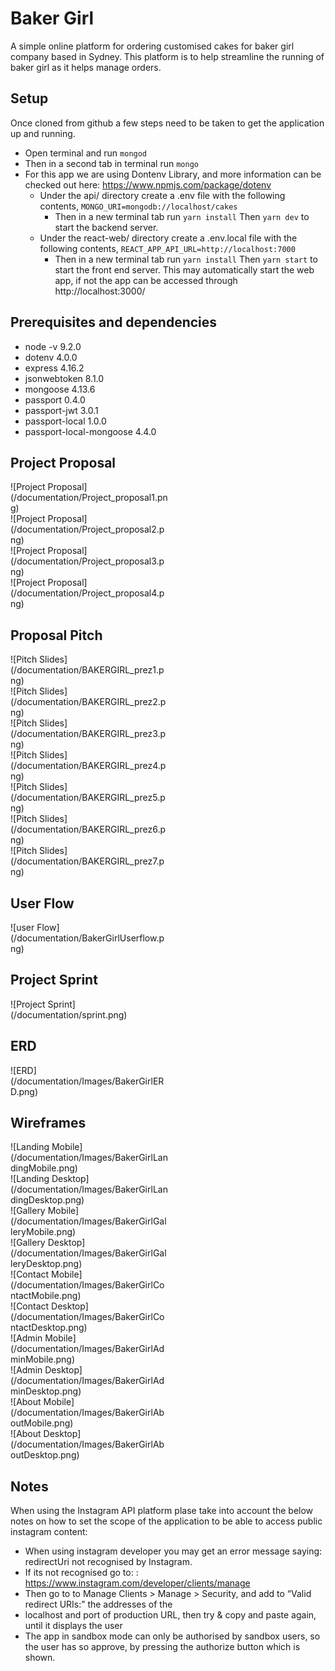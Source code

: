 # Baker Girl #
A simple online platform for ordering customised cakes for baker girl company based in Sydney. This platform is to help streamline the running of baker girl as it helps manage orders.

## Setup ##
Once cloned from github a few steps need to be taken to get the application up and running.
* Open terminal and run ``` mongod ```
* Then in a second tab in terminal run ``` mongo ```
* For this app we are using Dontenv Library, and more information can be checked out here: https://www.npmjs.com/package/dotenv
  * Under the api/ directory create a .env file with the following contents,
  ``` MONGO_URI=mongodb://localhost/cakes ```
    * Then in a new terminal tab run ```yarn install```
    Then
    ``` yarn dev ```
    to start the backend server.
  * Under the react-web/ directory create a .env.local file with the following contents,
  ``` REACT_APP_API_URL=http://localhost:7000 ```
    * Then in a new terminal tab run
    ```yarn install```
    Then
    ``` yarn start ```
    to start the front end server. This may automatically start the web app, if not the app can be accessed through http://localhost:3000/

## Prerequisites and dependencies ##
  * node -v 9.2.0
  * dotenv 4.0.0
  * express 4.16.2
  * jsonwebtoken 8.1.0
  * mongoose 4.13.6
  * passport 0.4.0
  * passport-jwt 3.0.1
  * passport-local 1.0.0
  * passport-local-mongoose 4.4.0

## Project Proposal ##
<div style="width:50%">![Project Proposal](/documentation/Project_proposal1.png)</div>

<div style="width:50%">![Project Proposal](/documentation/Project_proposal2.png)</div>

<div style="width:50%">![Project Proposal](/documentation/Project_proposal3.png)</div>

<div style="width:50%">![Project Proposal](/documentation/Project_proposal4.png)</div>

## Proposal Pitch ##
<div style="width:50%">![Pitch Slides](/documentation/BAKERGIRL_prez1.png)</div>

<div style="width:50%">![Pitch Slides](/documentation/BAKERGIRL_prez2.png)</div>

<div style="width:50%">![Pitch Slides](/documentation/BAKERGIRL_prez3.png)</div>

<div style="width:50%">![Pitch Slides](/documentation/BAKERGIRL_prez4.png)</div>

<div style="width:50%">![Pitch Slides](/documentation/BAKERGIRL_prez5.png)</div>

<div style="width:50%">![Pitch Slides](/documentation/BAKERGIRL_prez6.png)</div>

<div style="width:50%">![Pitch Slides](/documentation/BAKERGIRL_prez7.png)</div>

## User Flow ##
<div style="width:50%">![user Flow](/documentation/BakerGirlUserflow.png)</div>

## Project Sprint ##
<div style="width:50%">![Project Sprint](/documentation/sprint.png)</div>

## ERD ##
<div style="width:50%">![ERD](/documentation/Images/BakerGirlERD.png)</div>

## Wireframes ##
<div style="width:50%">![Landing Mobile](/documentation/Images/BakerGirlLandingMobile.png)</div>

<div style="width:50%">![Landing Desktop](/documentation/Images/BakerGirlLandingDesktop.png)</div>

<div style="width:50%">![Gallery Mobile](/documentation/Images/BakerGirlGalleryMobile.png)</div>

<div style="width:50%">![Gallery Desktop](/documentation/Images/BakerGirlGalleryDesktop.png)</div>

<div style="width:50%">![Contact Mobile](/documentation/Images/BakerGirlContactMobile.png)</div>

<div style="width:50%">![Contact Desktop](/documentation/Images/BakerGirlContactDesktop.png)</div>

<div style="width:50%">![Admin Mobile](/documentation/Images/BakerGirlAdminMobile.png)</div>

<div style="width:50%">![Admin Desktop](/documentation/Images/BakerGirlAdminDesktop.png)</div>

<div style="width:50%">![About Mobile](/documentation/Images/BakerGirlAboutMobile.png)</div>

<div style="width:50%">![About Desktop](/documentation/Images/BakerGirlAboutDesktop.png)</div>


## Notes ##

When using the Instagram API platform plase take into account the below notes on how to set the scope of the application to be able to access public instagram content:

* When using instagram developer you may get an error message saying: redirectUri not recognised by Instagram.
* If its not recognised go to: : https://www.instagram.com/developer/clients/manage
* Then go to to Manage Clients > Manage > Security, and add to “Valid redirect URIs:” the addresses of the
* localhost and port of production URL, then try & copy and paste again, until it displays the user
* The app in sandbox mode can only be authorised by sandbox users, so the user has so approve, by pressing the     authorize button which is shown.
